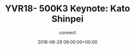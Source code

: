 ---
amazon_s3_presentation_url: None
amazon_s3_video_url: None
author: connect
categories:
- yvr18
comments: false
date: '2018-08-29 09:00:00+00:00'
image:
  featured: true
  name: YVR18-500K3.png
  path: /assets/images/featured-images/YVR18-500K3.png
layout: resource-post
session_id: YVR18-500K3
session_track: Keynote
slideshare_presentation_url: None
speakers:
- biography: ''
  company: "Tier\u2163,Inc."
  job-title: Directors
  name: Kato Shinpei
  speaker-image: KatoShinpei.gif
title: 'YVR18- 500K3 Keynote: Kato Shinpei '
youtube_video_url: None
---